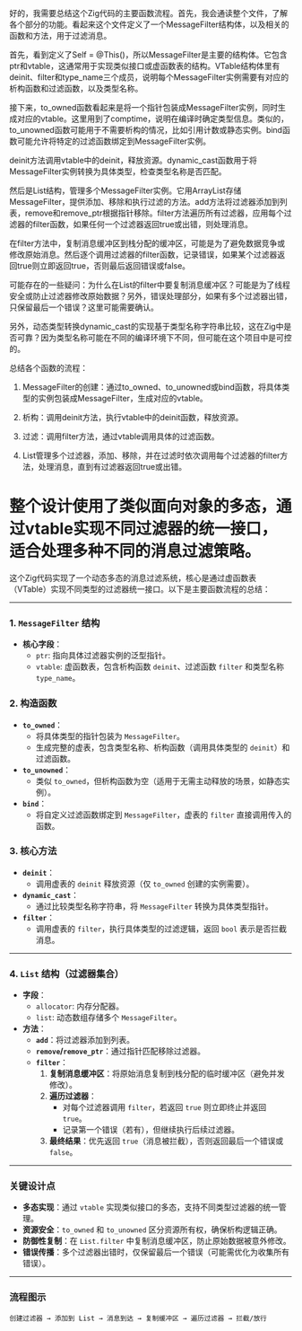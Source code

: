 好的，我需要总结这个Zig代码的主要函数流程。首先，我会通读整个文件，了解各个部分的功能。看起来这个文件定义了一个MessageFilter结构体，以及相关的函数和方法，用于过滤消息。

首先，看到定义了Self = @This()，所以MessageFilter是主要的结构体。它包含ptr和vtable，这通常用于实现类似接口或虚函数表的结构。VTable结构体里有deinit、filter和type_name三个成员，说明每个MessageFilter实例需要有对应的析构函数和过滤函数，以及类型名称。

接下来，to_owned函数看起来是将一个指针包装成MessageFilter实例，同时生成对应的vtable。这里用到了comptime，说明在编译时确定类型信息。类似的，to_unowned函数可能用于不需要析构的情况，比如引用计数或静态实例。bind函数可能允许将特定的过滤函数绑定到MessageFilter实例。

deinit方法调用vtable中的deinit，释放资源。dynamic_cast函数用于将MessageFilter实例转换为具体类型，检查类型名称是否匹配。

然后是List结构，管理多个MessageFilter实例。它用ArrayList存储MessageFilter，提供添加、移除和执行过滤的方法。add方法将过滤器添加到列表，remove和remove_ptr根据指针移除。filter方法遍历所有过滤器，应用每个过滤器的filter函数，如果任何一个过滤器返回true或出错，则处理消息。

在filter方法中，复制消息缓冲区到栈分配的缓冲区，可能是为了避免数据竞争或修改原始消息。然后逐个调用过滤器的filter函数，记录错误，如果某个过滤器返回true则立即返回true，否则最后返回错误或false。

可能存在的一些疑问：为什么在List的filter中要复制消息缓冲区？可能是为了线程安全或防止过滤器修改原始数据？另外，错误处理部分，如果有多个过滤器出错，只保留最后一个错误？这里可能需要确认。

另外，动态类型转换dynamic_cast的实现基于类型名称字符串比较，这在Zig中是否可靠？因为类型名称可能在不同的编译环境下不同，但可能在这个项目中是可控的。

总结各个函数的流程：

1. MessageFilter的创建：通过to_owned、to_unowned或bind函数，将具体类型的实例包装成MessageFilter，生成对应的vtable。

2. 析构：调用deinit方法，执行vtable中的deinit函数，释放资源。

3. 过滤：调用filter方法，通过vtable调用具体的过滤函数。

4. List管理多个过滤器，添加、移除，并在过滤时依次调用每个过滤器的filter方法，处理消息，直到有过滤器返回true或出错。

整个设计使用了类似面向对象的多态，通过vtable实现不同过滤器的统一接口，适合处理多种不同的消息过滤策略。
================================================
这个Zig代码实现了一个动态多态的消息过滤系统，核心是通过虚函数表（VTable）实现不同类型的过滤器统一接口。以下是主要函数流程的总结：

---

### **1. `MessageFilter` 结构**
- **核心字段**：
  - `ptr`: 指向具体过滤器实例的泛型指针。
  - `vtable`: 虚函数表，包含析构函数 `deinit`、过滤函数 `filter` 和类型名称 `type_name`。

### **2. 构造函数**
- **`to_owned`**：
  - 将具体类型的指针包装为 `MessageFilter`。
  - 生成完整的虚表，包含类型名称、析构函数（调用具体类型的 `deinit`）和过滤函数。
- **`to_unowned`**：
  - 类似 `to_owned`，但析构函数为空（适用于无需主动释放的场景，如静态实例）。
- **`bind`**：
  - 将自定义过滤函数绑定到 `MessageFilter`，虚表的 `filter` 直接调用传入的函数。

### **3. 核心方法**
- **`deinit`**：
  - 调用虚表的 `deinit` 释放资源（仅 `to_owned` 创建的实例需要）。
- **`dynamic_cast`**：
  - 通过比较类型名称字符串，将 `MessageFilter` 转换为具体类型指针。
- **`filter`**：
  - 调用虚表的 `filter`，执行具体类型的过滤逻辑，返回 `bool` 表示是否拦截消息。

---

### **4. `List` 结构（过滤器集合）**
- **字段**：
  - `allocator`: 内存分配器。
  - `list`: 动态数组存储多个 `MessageFilter`。
- **方法**：
  - **`add`**：将过滤器添加到列表。
  - **`remove`/`remove_ptr`**：通过指针匹配移除过滤器。
  - **`filter`**：
    1. **复制消息缓冲区**：将原始消息复制到栈分配的临时缓冲区（避免并发修改）。
    2. **遍历过滤器**：
       - 对每个过滤器调用 `filter`，若返回 `true` 则立即终止并返回 `true`。
       - 记录第一个错误（若有），但继续执行后续过滤器。
    3. **最终结果**：优先返回 `true`（消息被拦截），否则返回最后一个错误或 `false`。

---

### **关键设计点**
- **多态实现**：通过 `vtable` 实现类似接口的多态，支持不同类型过滤器的统一管理。
- **资源安全**：`to_owned` 和 `to_unowned` 区分资源所有权，确保析构逻辑正确。
- **防御性复制**：在 `List.filter` 中复制消息缓冲区，防止原始数据被意外修改。
- **错误传播**：多个过滤器出错时，仅保留最后一个错误（可能需优化为收集所有错误）。

---

### **流程图示**
```
创建过滤器 → 添加到 List → 消息到达 → 复制缓冲区 → 遍历过滤器 → 拦截/放行
```